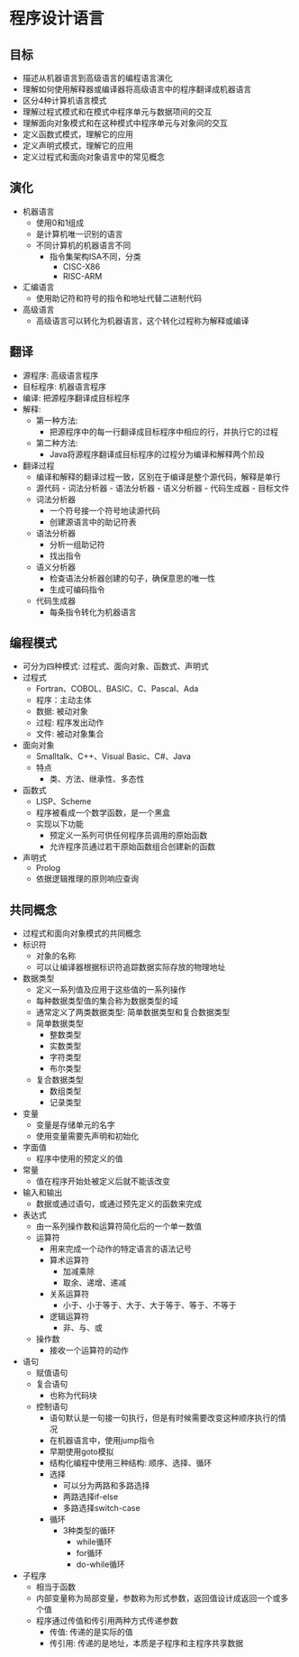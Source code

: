 # 程序设计语言

## 目标
- 描述从机器语言到高级语言的编程语言演化
- 理解如何使用解释器或编译器将高级语言中的程序翻译成机器语言
- 区分4种计算机语言模式
- 理解过程式模式和在模式中程序单元与数据项间的交互
- 理解面向对象模式和在这种模式中程序单元与对象间的交互
- 定义函数式模式，理解它的应用
- 定义声明式模式，理解它的应用
- 定义过程式和面向对象语言中的常见概念

## 演化 
- 机器语言
    - 使用0和1组成
    - 是计算机唯一识别的语言
    - 不同计算机的机器语言不同
        - 指令集架构ISA不同，分类
            - CISC-X86
            - RISC-ARM
- 汇编语言
    - 使用助记符和符号的指令和地址代替二进制代码
- 高级语言
    - 高级语言可以转化为机器语言，这个转化过程称为解释或编译

## 翻译
- 源程序: 高级语言程序
- 目标程序: 机器语言程序
- 编译: 把源程序翻译成目标程序
- 解释:
    - 第一种方法: 
        - 把源程序中的每一行翻译成目标程序中相应的行，并执行它的过程
    - 第二种方法:
        - Java将源程序翻译成目标程序的过程分为编译和解释两个阶段
- 翻译过程
    - 编译和解释的翻译过程一致，区别在于编译是整个源代码，解释是单行
    - 源代码 - 词法分析器 -  语法分析器 - 语义分析器 - 代码生成器 - 目标文件
    - 词法分析器
        - 一个符号接一个符号地读源代码
        - 创建源语言中的助记符表
    - 语法分析器
        - 分析一组助记符
        - 找出指令
    - 语义分析器
        - 检查语法分析器创建的句子，确保意思的唯一性
        - 生成可编码指令
    - 代码生成器
        - 每条指令转化为机器语言

## 编程模式
- 可分为四种模式: 过程式、面向对象、函数式、声明式
- 过程式
    - Fortran、COBOL、BASIC、C、Pascal、Ada
    - 程序：主动主体
    - 数据: 被动对象
    - 过程: 程序发出动作
    - 文件: 被动对象集合
- 面向对象
    - Smalltalk、C++、Visual Basic、C#、Java
    - 特点
        - 类、方法、继承性、多态性
- 函数式
    - LISP、Scheme
    - 程序被看成一个数学函数，是一个黑盒
    - 实现以下功能
        - 预定义一系列可供任何程序员调用的原始函数
        - 允许程序员通过若干原始函数组合创建新的函数
- 声明式
    - Prolog
    - 依据逻辑推理的原则响应查询

## 共同概念
- 过程式和面向对象模式的共同概念
- 标识符
    - 对象的名称
    - 可以让编译器根据标识符追踪数据实际存放的物理地址
- 数据类型
    - 定义一系列值及应用于这些值的一系列操作
    - 每种数据类型值的集合称为数据类型的域
    - 通常定义了两类数据类型: 简单数据类型和复合数据类型
    - 简单数据类型
        - 整数类型
        - 实数类型
        - 字符类型
        - 布尔类型
    - 复合数据类型
        - 数组类型
        - 记录类型
- 变量
    - 变量是存储单元的名字
    - 使用变量需要先声明和初始化
- 字面值
    - 程序中使用的预定义的值
- 常量
    - 值在程序开始处被定义后就不能该改变
- 输入和输出
    - 数据或通过语句，或通过预先定义的函数来完成
- 表达式
    - 由一系列操作数和运算符简化后的一个单一数值
    - 运算符
        - 用来完成一个动作的特定语言的语法记号
        - 算术运算符
            - 加减乘除
            - 取余、递增、递减
        - 关系运算符
            - 小于、小于等于、大于、大于等于、等于、不等于
        - 逻辑运算符
            - 非、与、或
    - 操作数
        - 接收一个运算符的动作
- 语句
    - 赋值语句
    - 复合语句
        - 也称为代码块
    - 控制语句
        - 语句默认是一句接一句执行，但是有时候需要改变这种顺序执行的情况
        - 在机器语言中，使用jump指令
        - 早期使用goto模拟
        - 结构化编程中使用三种结构: 顺序、选择、循环
        - 选择
            - 可以分为两路和多路选择
            - 两路选择if-else
            - 多路选择switch-case
        - 循环
            - 3种类型的循环
                - while循环
                - for循环
                - do-while循环
- 子程序
    - 相当于函数
    - 内部变量称为局部变量，参数称为形式参数，返回值设计成返回一个或多个值
    - 程序通过传值和传引用两种方式传递参数
        - 传值: 传递的是实际的值
        - 传引用: 传递的是地址，本质是子程序和主程序共享数据